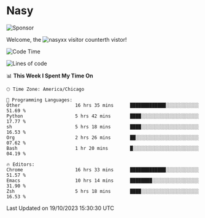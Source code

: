 # Nasy

<!--
<p align="center">
<img height="200" src="https://github-readme-stats.vercel.app/api?username=nasyxx&count_private=true&show_icons=true&theme=dracula&include_all_commits=true"/>
<img height="200" src="https://github-readme-stats.vercel.app/api/top-langs/?username=nasyxx&theme=dracula&hide=html,jupyter+notebook&count_private=true&show_icons=true"/>
</p>

  
----------------
-->

![Sponsor](https://img.shields.io/static/v1.svg?label=Sponsor&message=%E2%9D%A4&logo=GitHub&style=flat&color=pink)
 
Welcome, the ![nasyxx visitor counter](https://count.getloli.com/get/@nasyxx?theme=rule34)th vistor!
 
<!--START_SECTION:waka-->
![Code Time](http://img.shields.io/badge/Code%20Time-3%2C825%20hrs%2040%20mins-blue)

![Lines of code](https://img.shields.io/badge/From%20Hello%20World%20I%27ve%20Written-6.3%20million%20lines%20of%20code-blue)

📊 **This Week I Spent My Time On** 

```text
🕑︎ Time Zone: America/Chicago

💬 Programming Languages: 
Other                    16 hrs 35 mins      █████████████░░░░░░░░░░░░   51.69 % 
Python                   5 hrs 42 mins       ████░░░░░░░░░░░░░░░░░░░░░   17.77 % 
sh                       5 hrs 18 mins       ████░░░░░░░░░░░░░░░░░░░░░   16.53 % 
Org                      2 hrs 26 mins       ██░░░░░░░░░░░░░░░░░░░░░░░   07.62 % 
Bash                     1 hr 20 mins        █░░░░░░░░░░░░░░░░░░░░░░░░   04.19 % 

🔥 Editors: 
Chrome                   16 hrs 33 mins      █████████████░░░░░░░░░░░░   51.57 % 
Emacs                    10 hrs 14 mins      ████████░░░░░░░░░░░░░░░░░   31.90 % 
Zsh                      5 hrs 18 mins       ████░░░░░░░░░░░░░░░░░░░░░   16.53 % 
```


 Last Updated on 19/10/2023 15:30:30 UTC
<!--END_SECTION:waka-->

<!-- ![visitors](https://visitor-badge.laobi.icu/badge?page_id=nasyxx.nasyxx) -->
